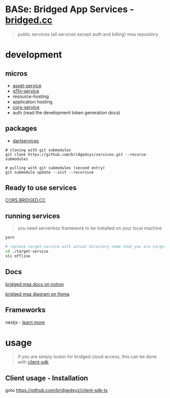 # BASe: Bridged App Services - [bridged.cc](https://bridged.cc)
> public services (all services except auth and billing) msa repository


# development

## micros
- [asset-service](./assets-service)
- [g11n-service](./g11n-service)
- resource-hosting
- application hosting
- [cors-service](./cors-service)
- auth (read the development token generation docs)

## packages
- [dartservices](./packages/dartservices)


```shell
# cloning with git submodules
git clone https://github.com/bridgedxyz/services.git --recurse-submodules

# pulling with git submodules (second entry)
git submodule update --init --recursive
```

## Ready to use services
[CORS.BRIDGED.CC](https://cors.bridged.cc)



## running services

> you need serverless framework to be installed on your local machine

```sh
yarn

# replace target-service with actual directory name that you are targetting
cd ./target-service
sls offline
```



## Docs

[bridged msa docs on notion](https://www.notion.so/bridgedxyz/services-msa-d00ff606766d4df09a2ea8dcfa1b0de2)


[bridged msa diagram on figma](https://www.figma.com/file/t5EdSlZo7eyWgXLSqTx7ok/hackers?node-id=0%3A1)



## Frameworks

nestjs - [learn more](https://docs.nestjs.com/microservices/basics)


# usage

> if you are simply lookin for bridged cloud access, this can be done with [client-sdk](https://github.com/bridgedxyz/client-sdk-ts)
## Client usage - Installation

goto https://github.com/bridgedxyz/client-sdk-ts
